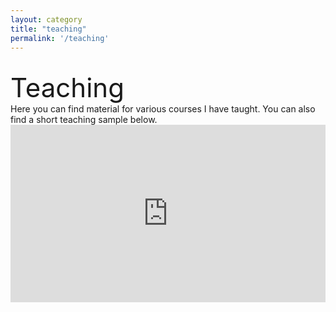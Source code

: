 ```yaml
---
layout: category
title: "teaching"
permalink: '/teaching'
---
```


<br>
<div style="font-size:3em;">Teaching</div>
Here you can find material for various courses I have taught. You can also find a short teaching sample below.

<iframe style="width:100%;height:auto;aspect-ratio:16 / 9;" src="https://www.youtube.com/embed/GaVHIYpJI1c" title="Teaching Sample Bayes Theorem" frameborder="0" allow="accelerometer; autoplay; clipboard-write; encrypted-media; gyroscope; picture-in-picture; web-share" referrerpolicy="strict-origin-when-cross-origin" allowfullscreen></iframe>
